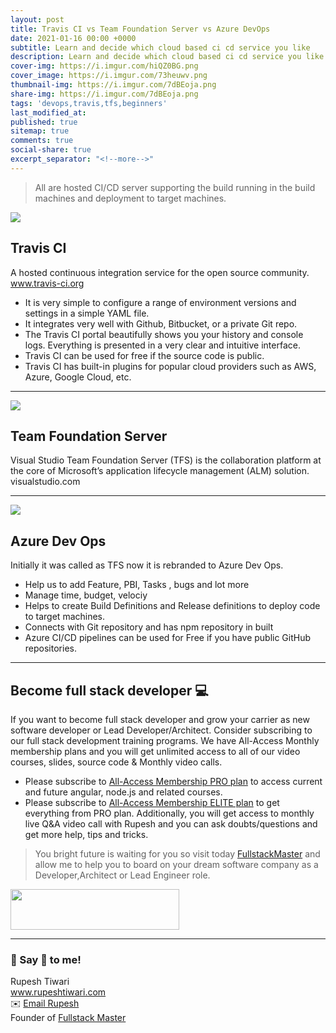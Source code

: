 ```yaml
---
layout: post
title: Travis CI vs Team Foundation Server vs Azure DevOps
date: 2021-01-16 00:00 +0000
subtitle: Learn and decide which cloud based ci cd service you like
description: Learn and decide which cloud based ci cd service you like
cover-img: https://i.imgur.com/hiQZ0BG.png
cover_image: https://i.imgur.com/73heuwv.png
thumbnail-img: https://i.imgur.com/7dBEoja.png
share-img: https://i.imgur.com/7dBEoja.png
tags: 'devops,travis,tfs,beginners'
last_modified_at:
published: true
sitemap: true
comments: true
social-share: true
excerpt_separator: "<!--more-->"
---
```



> All are hosted CI/CD server supporting the build running in the build machines and deployment to target machines.



![](https://i.imgur.com/JzckJNx.png)

## Travis CI

A hosted continuous integration service for the open source community.
www.travis-ci.org 
- It is very simple to configure a range of environment versions and settings in a simple YAML file.
- It integrates very well with Github, Bitbucket, or a private Git repo.
- The Travis CI portal beautifully shows you your history and console logs. Everything is presented in a very clear and intuitive interface.
- Travis CI can be used for free if the source code is public. 
- Travis CI has built-in plugins for popular cloud providers such as AWS, Azure, Google Cloud, etc.
---

![](https://i.imgur.com/aDJhrS4.png)


## Team Foundation Server

Visual Studio Team Foundation Server (TFS) is the collaboration platform at the core of Microsoft’s application lifecycle management (ALM) solution.
visualstudio.com


---

![](https://i.imgur.com/gOLI7fN.png)
## Azure Dev Ops

Initially it was called as TFS now it is rebranded to Azure Dev Ops.
- Help us to add Feature, PBI, Tasks , bugs and lot more
- Manage time, budget, velociy 
- Helps to create Build Definitions and Release definitions to deploy code to target machines. 
- Connects with Git repository and has npm repository in built
- Azure CI/CD pipelines can be used for Free if you have public GitHub repositories.

---


 
## Become full stack developer 💻

If you want to become full stack developer and grow your carrier as new software developer or Lead Developer/Architect. Consider subscribing to our full stack development training programs. We have All-Access Monthly membership plans and you will get unlimited access to all of our video courses, slides, source code & Monthly video calls.

- Please subscribe to [All-Access Membership PRO plan](https://www.fullstackmaster.net/pro) to access current and future angular, node.js and related courses.
- Please subscribe to [All-Access Membership ELITE plan](https://www.fullstackmaster.net/elite) to get everything from PRO plan. Additionally, you will get access to monthly live Q&A video call with Rupesh and you can ask doubts/questions and get more help, tips and tricks.

> You bright future is waiting for you so visit today [FullstackMaster](www.fullstackmaster.net) and allow me to help you to board on your dream software company as a Developer,Architect or Lead Engineer role.
<a href="https://www.fullstackmaster.net">
    <img height="65" src="https://i.imgur.com/9OCLciM.png" width="270">
</a>
 

--- 
### 💖 Say 👋 to me! 

<div> 
Rupesh Tiwari </div><div>
<a href="https://www.rupeshtiwari.com"> www.rupeshtiwari.com</a> </div><div>
✉️ <a href="mailto:fullstackmaster1@gmail.com?subject=Hi"> Email Rupesh</a> </div><div>
Founder of <a href="https://www.fullstackmaster.net"> Fullstack Master</a></div><div>
</div>
